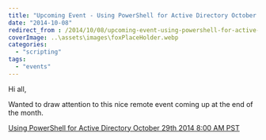 ```yaml
---
title: "Upcoming Event - Using PowerShell for Active Directory October 29th 2014 8:00 AM PST"
date: "2014-10-08"
redirect_from : /2014/10/08/upcoming-event-using-powershell-for-active-directory-october-29th-2014-800-am-pst
coverImage: ..\assets\images\foxPlaceHolder.webp
categories: 
  - "scripting"
tags: 
  - "events"
---
```


Hi all,

Wanted to draw attention to this nice remote event coming up at the end of the month.

[Using PowerShell for Active Directory October 29th 2014 8:00 AM PST](http://foxdeploy.com/events/ "Using PowerShell for Active Directory October 29th 2014 8:00 AM PST")
